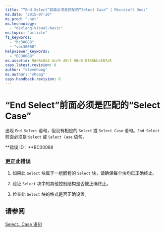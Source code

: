 ```yaml
---
title: "“End Select”前面必须是匹配的“Select Case” | Microsoft Docs"
ms.date: "2015-07-20"
ms.prod: ".net"
ms.technology: 
  - "devlang-visual-basic"
ms.topic: "article"
f1_keywords: 
  - "bc30088"
  - "vbc30088"
helpviewer_keywords: 
  - "BC30088"
ms.assetid: 9de8c0d4-4ce9-45cf-98d6-8f68bba507a5
caps.latest.revision: 8
author: "stevehoag"
ms.author: "shoag"
caps.handback.revision: 8
---
```

# “End Select”前面必须是匹配的“Select Case”
出现 `End Select` 语句，但没有相应的 `Select` 或 `Select Case` 语句。`End Select` 前面必须是 `Select` 或 `Select Case` 语句。  
  
 **错误 ID：**BC30088  
  
### 更正此错误  
  
1.  如果此 `Select` 块属于一组嵌套的 `Select` 块，请确保每个块均已正确终止。  
  
2.  验证 `Select` 块中的其他控制结构是否被正确终止。  
  
3.  检查此 `Select` 块的格式是否正确设置。  
  
## 请参阅  
 [Select...Case 语句](../../visual-basic/language-reference/statements/select-case-statement.md)
